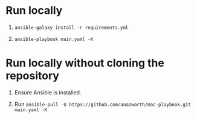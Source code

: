 # Run locally

1. `ansible-galaxy install -r requirements.yml`

2. `ansible-playbook main.yaml -K`

# Run locally without cloning the repository

1. Ensure Ansible is installed.

2. Run `ansible-pull -U https://github.com/anazworth/mac-playbook.git main.yaml -K`
